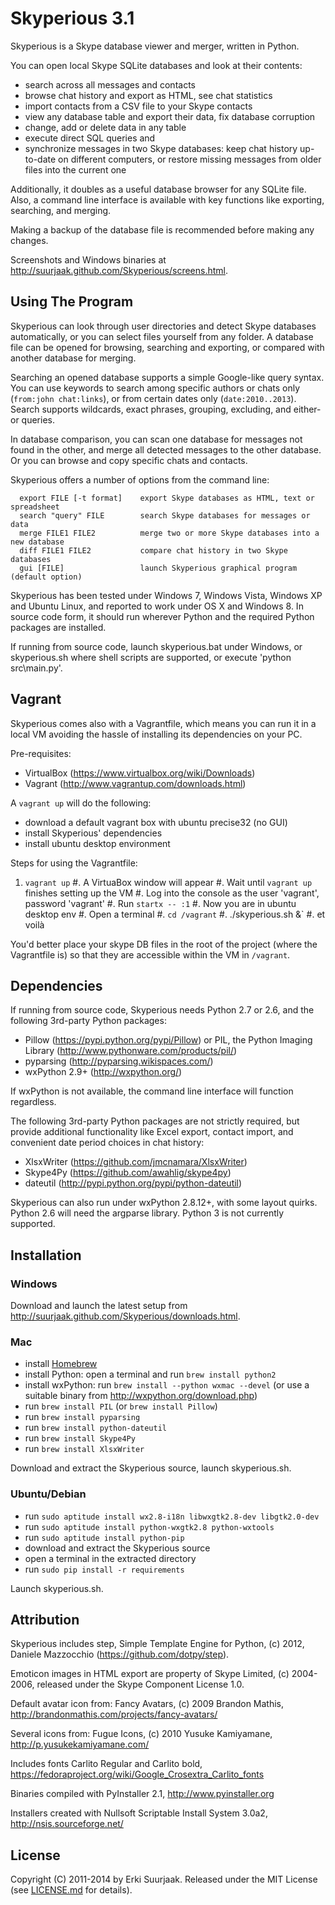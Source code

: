 Skyperious 3.1
==============

Skyperious is a Skype database viewer and merger, written in Python.

You can open local Skype SQLite databases and look at their contents:

- search across all messages and contacts
- browse chat history and export as HTML, see chat statistics
- import contacts from a CSV file to your Skype contacts
- view any database table and export their data, fix database corruption
- change, add or delete data in any table
- execute direct SQL queries
and
- synchronize messages in two Skype databases: keep chat history up-to-date on
  different computers, or restore missing messages from older files into the
  current one

Additionally, it doubles as a useful database browser for any SQLite file.
Also, a command line interface is available with key functions like
exporting, searching, and merging. 

Making a backup of the database file is recommended before making any changes.

Screenshots and Windows binaries at http://suurjaak.github.com/Skyperious/screens.html.


Using The Program
-----------------

Skyperious can look through user directories and detect Skype databases
automatically, or you can select files yourself from any folder.
A database file can be opened for browsing, searching and exporting, or
compared with another database for merging.

Searching an opened database supports a simple Google-like query syntax. 
You can use keywords to search among specific authors or chats only
(`from:john chat:links`), or from certain dates only (`date:2010..2013`).
Search supports wildcards, exact phrases, grouping, excluding,
and either-or queries.

In database comparison, you can scan one database for messages not found in
the other, and merge all detected messages to the other database. Or you can
browse and copy specific chats and contacts.

Skyperious offers a number of options from the command line:
```
  export FILE [-t format]    export Skype databases as HTML, text or spreadsheet
  search "query" FILE        search Skype databases for messages or data
  merge FILE1 FILE2          merge two or more Skype databases into a new database
  diff FILE1 FILE2           compare chat history in two Skype databases
  gui [FILE]                 launch Skyperious graphical program (default option)
```

Skyperious has been tested under Windows 7, Windows Vista, Windows XP and
Ubuntu Linux, and reported to work under OS X and Windows 8. In source code
form, it should run wherever Python and the required Python packages are
installed.

If running from source code, launch skyperious.bat under Windows,
or skyperious.sh where shell scripts are supported,
or execute 'python src\main.py'.


Vagrant
-------

Skyperious comes also with a Vagrantfile, which means you can run it in a local VM
avoiding the hassle of installing its dependencies on your PC.

Pre-requisites:

- VirtualBox (https://www.virtualbox.org/wiki/Downloads)
- Vagrant (http://www.vagrantup.com/downloads.html)

A `vagrant up` will do the following:

- download a default vagrant box with ubuntu precise32 (no GUI)
- install Skyperious' dependencies
- install ubuntu desktop environment


Steps for using the Vagrantfile:

1. `vagrant up`
#. A VirtuaBox window will appear
#. Wait until `vagrant up` finishes setting up the VM
#. Log into the console as the user 'vagrant', password 'vagrant'
#. Run `startx -- :1`
#. Now you are in ubuntu desktop env
#. Open a terminal
#. `cd /vagrant`
#. ./skyperious.sh &`
#. et voilà

You'd better place your skype DB files in the root of the project (where the Vagrantfile is)
so that they are accessible within the VM in `/vagrant`.


Dependencies
------------

If running from source code, Skyperious needs Python 2.7 or 2.6,
and the following 3rd-party Python packages:
* Pillow (https://pypi.python.org/pypi/Pillow)
  or PIL, the Python Imaging Library (http://www.pythonware.com/products/pil/)
* pyparsing (http://pyparsing.wikispaces.com/)
* wxPython 2.9+ (http://wxpython.org/)

If wxPython is not available, the command line interface will function
regardless.

The following 3rd-party Python packages are not strictly required,
but provide additional functionality like Excel export,
contact import, and convenient date period choices in chat history:

* XlsxWriter (https://github.com/jmcnamara/XlsxWriter)
* Skype4Py (https://github.com/awahlig/skype4py)
* dateutil (http://pypi.python.org/pypi/python-dateutil)

Skyperious can also run under wxPython 2.8.12+, with some layout quirks.
Python 2.6 will need the argparse library. Python 3 is not currently supported.


Installation
------------

### Windows ###

Download and launch the latest setup from
http://suurjaak.github.com/Skyperious/downloads.html.

### Mac ###

* install [Homebrew](brew.sh)
* install Python: open a terminal and run `brew install python2`
* install wxPython: run `brew install --python wxmac --devel`
  (or use a suitable binary from http://wxpython.org/download.php)
* run `brew install PIL` (or `brew install Pillow`)
* run `brew install pyparsing`
* run `brew install python-dateutil`
* run `brew install Skype4Py`
* run `brew install XlsxWriter`

Download and extract the Skyperious source, launch skyperious.sh.

### Ubuntu/Debian ###

* run `sudo aptitude install wx2.8-i18n libwxgtk2.8-dev libgtk2.0-dev`
* run `sudo aptitude install python-wxgtk2.8 python-wxtools`
* run `sudo aptitude install python-pip`
* download and extract the Skyperious source
* open a terminal in the extracted directory
* run `sudo pip install -r requirements`

Launch skyperious.sh.


Attribution
-----------

Skyperious includes step, Simple Template Engine for Python,
(c) 2012, Daniele Mazzocchio (https://github.com/dotpy/step).

Emoticon images in HTML export are property of Skype Limited, (c) 2004-2006,
released under the Skype Component License 1.0.

Default avatar icon from:
  Fancy Avatars, (c) 2009 Brandon Mathis,
  http://brandonmathis.com/projects/fancy-avatars/

Several icons from:
  Fugue Icons, (c) 2010 Yusuke Kamiyamane,
  http://p.yusukekamiyamane.com/

Includes fonts Carlito Regular and Carlito bold,
https://fedoraproject.org/wiki/Google_Crosextra_Carlito_fonts

Binaries compiled with PyInstaller 2.1, http://www.pyinstaller.org

Installers created with Nullsoft Scriptable Install System 3.0a2,
http://nsis.sourceforge.net/


License
-------

Copyright (C) 2011-2014 by Erki Suurjaak.
Released under the MIT License (see [LICENSE.md](LICENSE.md) for details).
